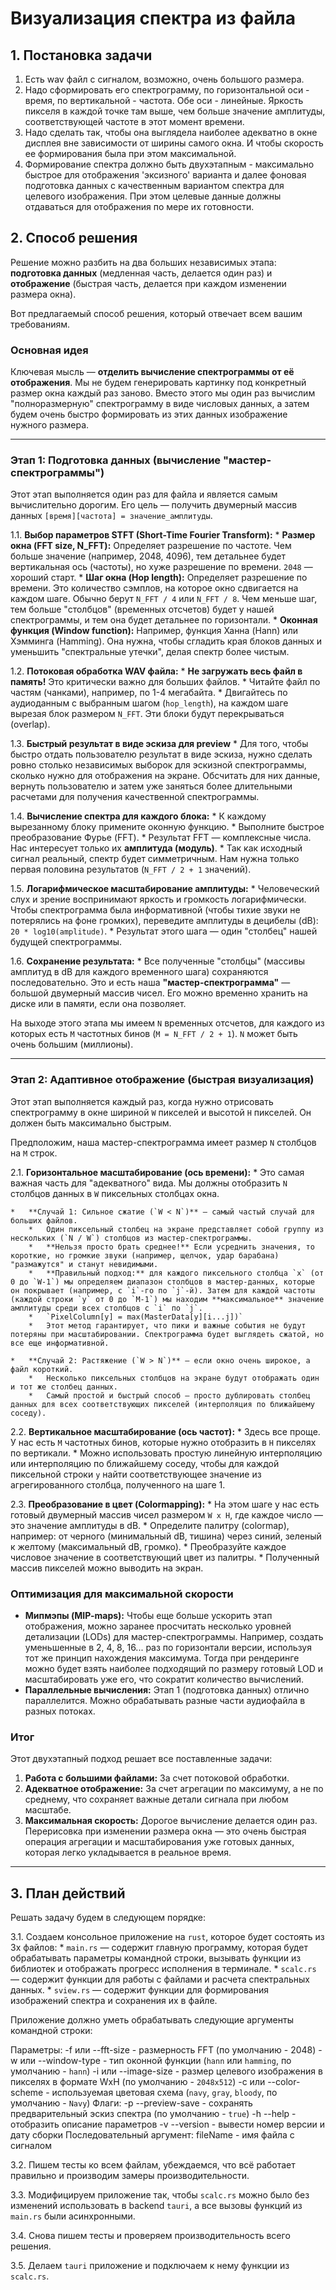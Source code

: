 # Визуализация спектра из файла

## 1. Постановка задачи

1. Есть wav файл с сигналом, возможно, очень большого размера.
2. Надо сформировать его спектрограмму, по горизонтальной оси - время, по вертикальной - частота. Обе оси - линейные. Яркость пикселя в каждой точке там выше, чем больше значение амплитуды, соответствующей частоте в этот момент времени.
3. Надо сделать так, чтобы она выглядела наиболее адекватно в окне дисплея вне зависимости от ширины самого окна. И чтобы скорость ее формирования была при этом максимальной.
4. Формирование спектра должно быть двухэтапным - максимально быстрое для отображения
'эксизного' варианта и далее фоновая подготовка данных с качественным вариантом спектра
для целевого изображения. При этом целевые данные должны отдаваться для отображения по мере их готовности.

## 2. Способ решения

Решение можно разбить на два больших независимых этапа: **подготовка данных** (медленная часть, делается один раз) и **отображение** (быстрая часть, делается при каждом изменении размера окна).

Вот предлагаемый способ решения, который отвечает всем вашим требованиям.

### Основная идея

Ключевая мысль — **отделить вычисление спектрограммы от её отображения**. Мы не будем генерировать картинку под конкретный размер окна каждый раз заново. Вместо этого мы один раз вычислим "полноразмерную" спектрограмму в виде числовых данных, а затем будем очень быстро формировать из этих данных изображение нужного размера.

---

### Этап 1: Подготовка данных (вычисление "мастер-спектрограммы")

Этот этап выполняется один раз для файла и является самым вычислительно дорогим. Его цель — получить двумерный массив данных `[время][частота] = значение_амплитуды`.

1.1.  **Выбор параметров STFT (Short-Time Fourier Transform):**
    *   **Размер окна (FFT size, N_FFT):** Определяет разрешение по частоте. Чем больше значение (например, 2048, 4096), тем детальнее будет вертикальная ось (частоты), но хуже разрешение по времени. `2048` — хороший старт.
    *   **Шаг окна (Hop length):** Определяет разрешение по времени. Это количество сэмплов, на которое окно сдвигается на каждом шаге. Обычно берут `N_FFT / 4` или `N_FFT / 8`. Чем меньше шаг, тем больше "столбцов" (временных отсчетов) будет у нашей спектрограммы, и тем она будет детальнее по горизонтали.
    *   **Оконная функция (Window function):** Например, функция Ханна (Hann) или Хэмминга (Hamming). Она нужна, чтобы сгладить края блоков данных и уменьшить "спектральные утечки", делая спектр более чистым.

1.2.  **Потоковая обработка WAV файла:**
    *   **Не загружать весь файл в память!** Это критически важно для больших файлов.
    *   Читайте файл по частям (чанками), например, по 1-4 мегабайта.
    *   Двигайтесь по аудиоданным с выбранным шагом (`hop_length`), на каждом шаге вырезая блок размером `N_FFT`. Эти блоки будут перекрываться (overlap).

1.3. **Быстрый результат в виде эскиза для preview**
    *   Для того, чтобы быстро отдать пользователю результат в виде эскиза, нужно сделать ровно столько независимых выборок для эскизной спектрограммы, сколько нужно для отображения на экране. Обсчитать для них данные, вернуть пользователю и затем уже заняться более длительными расчетами для получения качественной спектрограммы.

1.4.  **Вычисление спектра для каждого блока:**
    *   К каждому вырезанному блоку примените оконную функцию.
    *   Выполните быстрое преобразование Фурье (FFT).
    *   Результат FFT — комплексные числа. Нас интересует только их **амплитуда (модуль)**.
    *   Так как исходный сигнал реальный, спектр будет симметричным. Нам нужна только первая половина результатов (`N_FFT / 2 + 1` значений).

1.5.  **Логарифмическое масштабирование амплитуды:**
    *   Человеческий слух и зрение воспринимают яркость и громкость логарифмически. Чтобы спектрограмма была информативной (чтобы тихие звуки не потерялись на фоне громких), переведите амплитуды в децибелы (dB): `20 * log10(amplitude)`.
    *   Результат этого шага — один "столбец" нашей будущей спектрограммы.

1.6.  **Сохранение результата:**
    *   Все полученные "столбцы" (массивы амплитуд в dB для каждого временного шага) сохраняются последовательно. Это и есть наша **"мастер-спектрограмма"** — большой двумерный массив чисел. Его можно временно хранить на диске или в памяти, если она позволяет.

На выходе этого этапа мы имеем `N` временных отсчетов, для каждого из которых есть `M` частотных бинов (`M = N_FFT / 2 + 1`). `N` может быть очень большим (миллионы).

---

### Этап 2: Адаптивное отображение (быстрая визуализация)

Этот этап выполняется каждый раз, когда нужно отрисовать спектрограмму в окне шириной `W` пикселей и высотой `H` пикселей. Он должен быть максимально быстрым.

Предположим, наша мастер-спектрограмма имеет размер `N` столбцов на `M` строк.

2.1.  **Горизонтальное масштабирование (ось времени):**
    *   Это самая важная часть для "адекватного" вида. Мы должны отобразить `N` столбцов данных в `W` пиксельных столбцах окна.

    *   **Случай 1: Сильное сжатие (`W < N`)** — самый частый случай для больших файлов.
        *   Один пиксельный столбец на экране представляет собой группу из нескольких (`N / W`) столбцов из мастер-спектрограммы.
        *   **Нельзя просто брать среднее!** Если усреднить значения, то короткие, но громкие звуки (например, щелчок, удар барабана) "размажутся" и станут невидимыми.
        *   **Правильный подход:** для каждого пиксельного столбца `x` (от 0 до `W-1`) мы определяем диапазон столбцов в мастер-данных, которые он покрывает (например, с `i`-го по `j`-й). Затем для каждой частоты (каждой строки `y` от 0 до `M-1`) мы находим **максимальное** значение амплитуды среди всех столбцов с `i` по `j`.
        *   `PixelColumn[y] = max(MasterData[y][i...j])`
        *   Этот метод гарантирует, что пики и важные события не будут потеряны при масштабировании. Спектрограмма будет выглядеть сжатой, но все еще информативной.

    *   **Случай 2: Растяжение (`W > N`)** — если окно очень широкое, а файл короткий.
        *   Несколько пиксельных столбцов на экране будут отображать один и тот же столбец данных.
        *   Самый простой и быстрый способ — просто дублировать столбец данных для всех соответствующих пикселей (интерполяция по ближайшему соседу).

2.2.  **Вертикальное масштабирование (ось частот):**
    *   Здесь все проще. У нас есть `M` частотных бинов, которые нужно отобразить в `H` пикселях по вертикали.
    *   Можно использовать простую линейную интерполяцию или интерполяцию по ближайшему соседу, чтобы для каждой пиксельной строки `y` найти соответствующее значение из агрегированного столбца, полученного на шаге 1.

2.3.  **Преобразование в цвет (Colormapping):**
    *   На этом шаге у нас есть готовый двумерный массив чисел размером `W x H`, где каждое число — это значение амплитуды в dB.
    *   Определите палитру (colormap), например: от черного (минимальный dB, тишина) через синий, зеленый к желтому (максимальный dB, громко).
    *   Преобразуйте каждое числовое значение в соответствующий цвет из палитры.
    *   Полученный массив пикселей можно выводить на экран.

### Оптимизация для максимальной скорости

*   **Мипмэпы (MIP-maps):** Чтобы еще больше ускорить этап отображения, можно заранее просчитать несколько уровней детализации (LODs) для мастер-спектрограммы. Например, создать уменьшенные в 2, 4, 8, 16... раз по горизонтали версии, используя тот же принцип нахождения максимума. Тогда при рендеринге можно будет взять наиболее подходящий по размеру готовый LOD и масштабировать уже его, что сократит количество вычислений.
*   **Параллельные вычисления:** Этап 1 (подготовка данных) отлично параллелится. Можно обрабатывать разные части аудиофайла в разных потоках.

### Итог

Этот двухэтапный подход решает все поставленные задачи:
1.  **Работа с большими файлами:** За счет потоковой обработки.
2.  **Адекватное отображение:** За счет агрегации по максимуму, а не по среднему, что сохраняет важные детали сигнала при любом масштабе.
3.  **Максимальная скорость:** Дорогое вычисление делается один раз. Перерисовка при изменении размера окна — это очень быстрая операция агрегации и масштабирования уже готовых данных, которая легко укладывается в реальное время.

---

## 3. План действий

Решать задачу будем в следующем порядке:

3.1. Создаем консольное приложение на `rust`, которое будет состоять из 3х файлов:
    *   `main.rs` — содержит главную программу, которая будет обрабатывать параметры
    командной строки, вызывать функции из библиотек и отображать прогресс исполнения в терминале.
    *   `scalc.rs` — содержит функции для работы с файлами и расчета спектральных данных.
    *   `sview.rs` — содержит функции для формирования изображений спектра и сохранения их в файле.

Приложение должно уметь обрабатывать следующие аргументы командной строки:

Параметры:
-f или --fft-size       - размерность FFT (по умолчанию - 2048)
-w или --window-type    - тип оконной функции (`hann` или `hamming`, по умолчанию - `hann`)
-i или --image-size     - размер целевого изображения в пикселях в формате WxH (по умолчанию - `2048х512`)
-с или --color-scheme   - используемая цветовая схема (`navy`, `gray`, `bloody`, по умолчанию - `Navy`)
Флаги:
-p     --preview-save   - сохранять предварительный эскиз спектра (по умолчанию - `true`)
-h     --help           - отобразить описание параметров
-v     --version        - вывести номер версии и дату сборки
Последовательный аргумент:
fileName                - имя файла с сигналом

3.2. Пишем тесты ко всем файлам, убеждаемся, что всё работает правильно и производим замеры производительности.

3.3. Модифицируем приложение так, чтобы `scalc.rs` можно было без изменений использовать в backend `tauri`, а все вызовы функций из `main.rs` были асинхронными.

3.4. Снова пишем тесты и проверяем производительность всего решения.

3.5. Делаем `tauri` приложение и подключаем к нему функции из `scalc.rs`.
